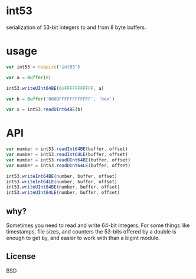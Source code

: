 # int53

serialization of 53-bit integers to and from 8 byte buffers.

# usage

```js
var int53 = require('int53')

var a = Buffer(8)

int53.writeUInt64BE(0xFFFFFFFFFFF, a)

var b = Buffer('0000FFFFFFFFFFFF', 'hex')

var x = int53.readUInt64BE(b)
```

# API

```js
var number = int53.readInt64BE(buffer, offset)
var number = int53.readInt64LE(buffer, offset)
var number = int53.readUInt64BE(buffer, offset)
var number = int53.readUInt64LE(buffer, offset)

int53.writeInt64BE(number, buffer, offset)
int53.writeInt64LE(number, buffer, offset)
int53.writeUInt64BE(number, buffer, offset)
int53.writeUInt64LE(number, buffer, offset)
```

## why?

Sometimes you need to read and write 64-bit integers. For some
things like timestamps, file sizes, and counters the 53-bits
offered by a double is enough to get by, and easier to work with
than a bigint module.

## License

BSD
